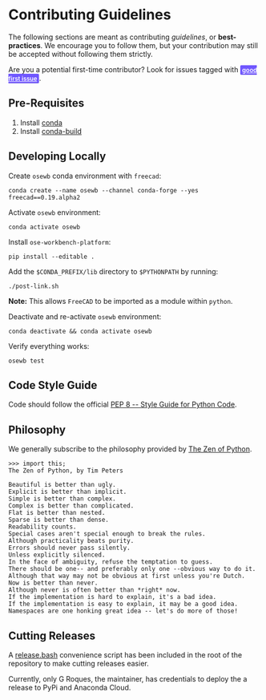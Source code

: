 # Contributing Guidelines
The following sections are meant as contributing *guidelines*, or **best-practices**. We encourage you to follow them, but your contribution may still be accepted without following them strictly.

Are you a potential first-time contributor? Look for issues tagged with <a href="https://github.com/gbroques/ose-3d-printer-workbench/issues?q=is%3Aissue+is%3Aopen+label%3A%22good+first+issue%22" style="height: 20px; padding: .15em 4px; font-weight: 600; line-height: 15px; border-radius: 2px; box-shadow: inset 0 -1px 0 rgba(27,31,35,.12); font-size: 12px;background-color: #7057ff; color: white">good first issue</a>.

## Pre-Requisites
1. Install [conda](https://docs.conda.io/projects/conda/en/latest/)
2. Install [conda-build](https://docs.conda.io/projects/conda-build/en/latest/install-conda-build.html)

## Developing Locally
Create `osewb` conda environment with `freecad`:

    conda create --name osewb --channel conda-forge --yes freecad==0.19.alpha2

Activate `osewb` environment:

    conda activate osewb

Install `ose-workbench-platform`:

    pip install --editable .

Add the `$CONDA_PREFIX/lib` directory to `$PYTHONPATH` by running:

    ./post-link.sh

**Note:** This allows `FreeCAD` to be imported as a module within `python`.

Deactivate and re-activate `osewb` environment:

    conda deactivate && conda activate osewb

Verify everything works:

    osewb test

## Code Style Guide
Code should follow the official [PEP 8 -- Style Guide for Python Code](https://www.python.org/dev/peps/pep-0008/).

## Philosophy
We generally subscribe to the philosophy provided by [The Zen of Python](https://www.python.org/dev/peps/pep-0020/).

```
>>> import this;
The Zen of Python, by Tim Peters

Beautiful is better than ugly.
Explicit is better than implicit.
Simple is better than complex.
Complex is better than complicated.
Flat is better than nested.
Sparse is better than dense.
Readability counts.
Special cases aren't special enough to break the rules.
Although practicality beats purity.
Errors should never pass silently.
Unless explicitly silenced.
In the face of ambiguity, refuse the temptation to guess.
There should be one-- and preferably only one --obvious way to do it.
Although that way may not be obvious at first unless you're Dutch.
Now is better than never.
Although never is often better than *right* now.
If the implementation is hard to explain, it's a bad idea.
If the implementation is easy to explain, it may be a good idea.
Namespaces are one honking great idea -- let's do more of those!
```

## Cutting Releases
A [release.bash](./release.bash) convenience script has been included in the root of the repository to make cutting releases easier.

Currently, only G Roques, the maintainer, has credentials to deploy the a release to PyPi and Anaconda Cloud.
